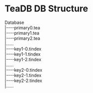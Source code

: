 TeaDB DB Structure
=============================

Database  
|----primary0.tea  
|----primary1.tea  
|----primary2.tea  
|......  
|----key1-0.tindex  
|----key1-1.tindex  
|----key1-2.tindex  
|......  
|----key2-0.tindex  
|----key2-1.tindex  
|----key2-2.tindex  
|......  
